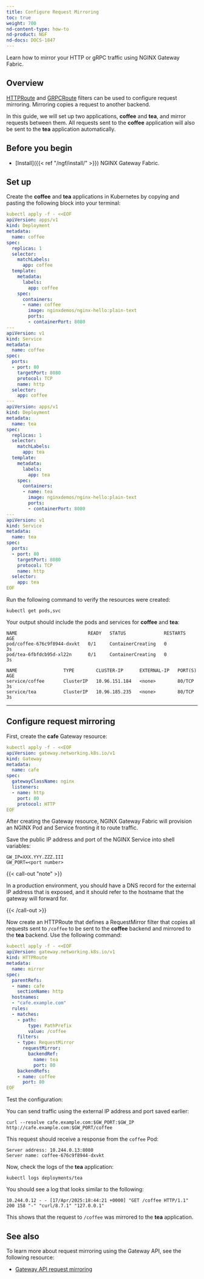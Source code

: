```yaml
---
title: Configure Request Mirroring
toc: true
weight: 700
nd-content-type: how-to
nd-product: NGF
nd-docs: DOCS-1847
---
```


Learn how to mirror your HTTP or gRPC traffic using NGINX Gateway Fabric.

## Overview

[HTTPRoute](https://gateway-api.sigs.k8s.io/api-types/httproute/) and [GRPCRoute](https://gateway-api.sigs.k8s.io/api-types/grpcroute/) filters can be used to configure request mirroring. Mirroring copies a request to another backend.

In this guide, we will set up two applications, **coffee** and **tea**, and mirror requests between them. All requests
sent to the **coffee** application will also be sent to the **tea** application automatically.

## Before you begin

- [Install]({{< ref "/ngf/install/" >}}) NGINX Gateway Fabric.

## Set up

Create the **coffee** and **tea** applications in Kubernetes by copying and pasting the following block into your terminal:

```yaml
kubectl apply -f - <<EOF
apiVersion: apps/v1
kind: Deployment
metadata:
  name: coffee
spec:
  replicas: 1
  selector:
    matchLabels:
      app: coffee
  template:
    metadata:
      labels:
        app: coffee
    spec:
      containers:
      - name: coffee
        image: nginxdemos/nginx-hello:plain-text
        ports:
        - containerPort: 8080
---
apiVersion: v1
kind: Service
metadata:
  name: coffee
spec:
  ports:
  - port: 80
    targetPort: 8080
    protocol: TCP
    name: http
  selector:
    app: coffee
---
apiVersion: apps/v1
kind: Deployment
metadata:
  name: tea
spec:
  replicas: 1
  selector:
    matchLabels:
      app: tea
  template:
    metadata:
      labels:
        app: tea
    spec:
      containers:
      - name: tea
        image: nginxdemos/nginx-hello:plain-text
        ports:
        - containerPort: 8080
---
apiVersion: v1
kind: Service
metadata:
  name: tea
spec:
  ports:
  - port: 80
    targetPort: 8080
    protocol: TCP
    name: http
  selector:
    app: tea
EOF
```

Run the following command to verify the resources were created:

```shell
kubectl get pods,svc
```

Your output should include the pods and services for **coffee** and **tea**:

```text
NAME                          READY   STATUS              RESTARTS   AGE
pod/coffee-676c9f8944-dxvkt   0/1     ContainerCreating   0          3s
pod/tea-6fbfdcb95d-xl22n      0/1     ContainerCreating   0          3s

NAME                 TYPE        CLUSTER-IP      EXTERNAL-IP   PORT(S)   AGE
service/coffee       ClusterIP   10.96.151.184   <none>        80/TCP    3s
service/tea          ClusterIP   10.96.185.235   <none>        80/TCP    3s
```

---

## Configure request mirroring

First, create the **cafe** Gateway resource:

```yaml
kubectl apply -f - <<EOF
apiVersion: gateway.networking.k8s.io/v1
kind: Gateway
metadata:
  name: cafe
spec:
  gatewayClassName: nginx
  listeners:
  - name: http
    port: 80
    protocol: HTTP
EOF
```

After creating the Gateway resource, NGINX Gateway Fabric will provision an NGINX Pod and Service fronting it to route traffic.

Save the public IP address and port of the NGINX Service into shell variables:

```text
GW_IP=XXX.YYY.ZZZ.III
GW_PORT=<port number>
```

{{< call-out "note" >}}

In a production environment, you should have a DNS record for the external IP address that is exposed, and it should refer to the hostname that the gateway will forward for.

{{< /call-out >}}

Now create an HTTPRoute that defines a RequestMirror filter that copies all requests sent to `/coffee` to be sent to the **coffee** backend and mirrored to the **tea** backend. Use the following command:

```yaml
kubectl apply -f - <<EOF
apiVersion: gateway.networking.k8s.io/v1
kind: HTTPRoute
metadata:
  name: mirror
spec:
  parentRefs:
  - name: cafe
    sectionName: http
  hostnames:
  - "cafe.example.com"
  rules:
  - matches:
    - path:
        type: PathPrefix
        value: /coffee
    filters:
    - type: RequestMirror
      requestMirror:
        backendRef:
          name: tea
          port: 80
    backendRefs:
    - name: coffee
      port: 80
EOF
```

Test the configuration:

You can send traffic using the external IP address and port saved earlier:

```shell
curl --resolve cafe.example.com:$GW_PORT:$GW_IP http://cafe.example.com:$GW_PORT/coffee
```

This request should receive a response from the `coffee` Pod:

```text
Server address: 10.244.0.13:8080
Server name: coffee-676c9f8944-dxvkt
```

Now, check the logs of the **tea** application:

```shell
kubectl logs deployments/tea
```

You should see a log that looks similar to the following:

```text
10.244.0.12 - - [17/Apr/2025:18:44:21 +0000] "GET /coffee HTTP/1.1" 200 158 "-" "curl/8.7.1" "127.0.0.1"
```

This shows that the request to `/coffee` was mirrored to the **tea** application.

## See also

To learn more about request mirroring using the Gateway API, see the following resource:

- [Gateway API request mirroring](https://gateway-api.sigs.k8s.io/guides/http-request-mirroring/)
